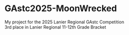 # GAstc2025-MoonWrecked
</p>My project for the 2025 Lanier Regional GAstc Competition</br>
3rd place in Lanier Regional 11-12th Grade Bracket</p>
